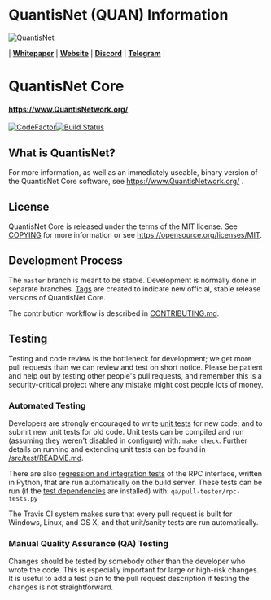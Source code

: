 # QuantisNet (QUAN) Information
![QuantisNet](https://cdn.discordapp.com/attachments/436649409535541248/528345762795487240/321x81.png)

| [**Whitepaper**](https://quantisnetwork.org/wp-content/uploads/2019/01/Quantis-WP.pdf) | [**Website**](https://quantisnetwork.org/) | [**Discord**](https://discord.gg/cFYF57h) | [**Telegram**](https://t.me/quantis) |
# QuantisNet Core

#### https://www.QuantisNetwork.org/
[![CodeFactor](https://www.codefactor.io/repository/github/quantisdev/quantisnet-core/badge)](https://www.codefactor.io/repository/github/quantisdev/quantisnet-core)[![Build Status](https://travis-ci.com/QuantisDev/QuantisNet-Core.svg?branch=master)](https://travis-ci.com/QuantisDev/QuantisNet-Core)

What is QuantisNet?
----------------
For more information, as well as an immediately useable, binary version of
the QuantisNet Core software, see https://www.QuantisNetwork.org/ .

License
-------

QuantisNet Core is released under the terms of the MIT license. See [COPYING](COPYING) for more
information or see https://opensource.org/licenses/MIT.

Development Process
-------------------

The `master` branch is meant to be stable. Development is normally done in separate branches.
[Tags]( https://github.com/QuantisDev ) are created to indicate new official,
stable release versions of QuantisNet Core.

The contribution workflow is described in [CONTRIBUTING.md](CONTRIBUTING.md).

Testing
-------

Testing and code review is the bottleneck for development; we get more pull
requests than we can review and test on short notice. Please be patient and help out by testing
other people's pull requests, and remember this is a security-critical project where any mistake might cost people
lots of money.

### Automated Testing

Developers are strongly encouraged to write [unit tests](src/test/README.md) for new code, and to
submit new unit tests for old code. Unit tests can be compiled and run
(assuming they weren't disabled in configure) with: `make check`. Further details on running
and extending unit tests can be found in [/src/test/README.md](/src/test/README.md).

There are also [regression and integration tests](/qa) of the RPC interface, written
in Python, that are run automatically on the build server.
These tests can be run (if the [test dependencies](/qa) are installed) with: `qa/pull-tester/rpc-tests.py`

The Travis CI system makes sure that every pull request is built for Windows, Linux, and OS X, and that unit/sanity tests are run automatically.

### Manual Quality Assurance (QA) Testing

Changes should be tested by somebody other than the developer who wrote the
code. This is especially important for large or high-risk changes. It is useful
to add a test plan to the pull request description if testing the changes is
not straightforward.
